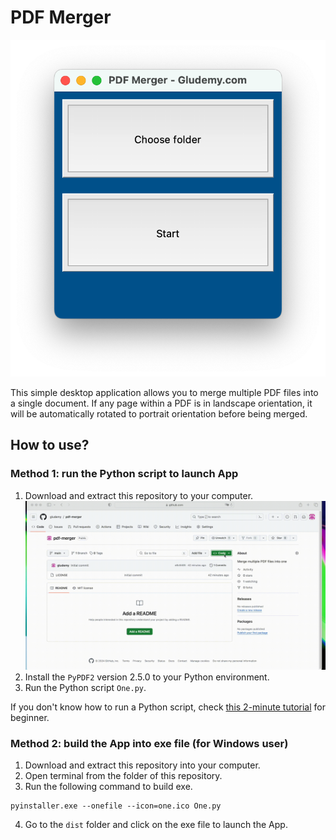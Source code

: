 # PDF Merger

![img](screenshot.png)

This simple desktop application allows you to merge multiple PDF files into a single document. If any page within a PDF is in landscape orientation, it will be automatically rotated to portrait orientation before being merged.


## How to use?

### Method 1: run the Python script to launch App

1. Download and extract this repository to your computer.
![img](downloadrepo.gif)
2. Install the `PyPDF2` version 2.5.0 to your Python environment.
3. Run the Python script `One.py`.

If you don't know how to run a Python script, check [this 2-minute tutorial](https://gludemy.com/how-to-run-a-python-script-098fe2797f2e) for beginner.


### Method 2: build the App into exe file (for Windows user)

1. Download and extract this repository into your computer.
2. Open terminal from the folder of this repository.
3. Run the following command to build exe.
  
```
pyinstaller.exe --onefile --icon=one.ico One.py
```

4. Go to the `dist` folder and click on the exe file to launch the App.



